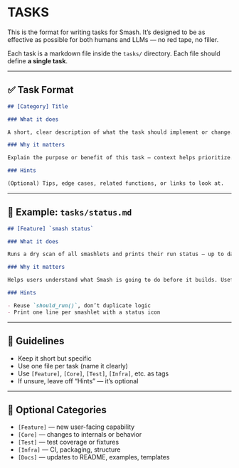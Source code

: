 # TASKS

This is the format for writing tasks for Smash. It’s designed to be as effective as possible for both humans and LLMs — no red tape, no filler.

Each task is a markdown file inside the `tasks/` directory. Each file should define **a single task**.

---

## ✅ Task Format

```markdown
## [Category] Title

### What it does

A short, clear description of what the task should implement or change.

### Why it matters

Explain the purpose or benefit of this task — context helps prioritize.

### Hints

(Optional) Tips, edge cases, related functions, or links to look at.
```

---

## 📁 Example: `tasks/status.md`

```markdown
## [Feature] `smash status`

### What it does

Runs a dry scan of all smashlets and prints their run status — up to date, will run, or skipped.

### Why it matters

Helps users understand what Smash is going to do before it builds. Useful for debugging and CI.

### Hints

- Reuse `should_run()`, don’t duplicate logic
- Print one line per smashlet with a status icon
```

---

## 🧠 Guidelines

- Keep it short but specific
- Use one file per task (name it clearly)
- Use `[Feature]`, `[Core]`, `[Test]`, `[Infra]`, etc. as tags
- If unsure, leave off “Hints” — it’s optional

---

## 🧰 Optional Categories

- `[Feature]` — new user-facing capability
- `[Core]` — changes to internals or behavior
- `[Test]` — test coverage or fixtures
- `[Infra]` — CI, packaging, structure
- `[Docs]` — updates to README, examples, templates
